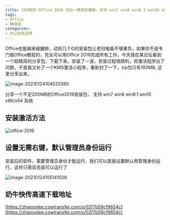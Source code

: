 ```yaml
---
title: 193MB的 Office 2016 四合一精简珍藏版，支持 win7 win8 win8.1 win10 x86/x64 系统
tags: 
- Office
- 精简版
categories:
- 办公技能宝典
---
```






Office也是越来越臃肿，动则几个G的安装包让老旧电脑不堪重负，如果你不是专门做Office教程的，完全可以用Office 2016完成所有工作，今天我在某论坛看到一个超精简的分享包，下载下来，安装了一波，安装过程很顺利，但激活程序出了问题，于是我又补了一个KMS激活小程序，重新封了一下，zip包只有193MB, 这里分享出来。



![image-20210124104533390](https://cdn.fangyuanxiaozhan.com/assets/1611456335283m35X2rWe.png)

分享一个不足200MB的Office2016安装包， 支持 win7 win8 win8.1 win10 x86/x64 系统



## 安装激活方法



![office-2016](https://cdn.fangyuanxiaozhan.com/assets/1611456435814jNTmdYrG.gif)



##  设置无需右键，默认管理员身份运行

安装后的软件，需要管理员身份才能运行，我们可以直接设置默认用管理身份运行，这样只需双击就可以运行了

![image-20210124105141029](https://cdn.fangyuanxiaozhan.com/assets/1611456702705m61GjXJD.png)



## 奶牛快传高速下载地址





[https://zhaooolee.cowtransfer.com/s/02f7b59cf9654c](https://zhaooolee.cowtransfer.com/s/02f7b59cf9654c)



